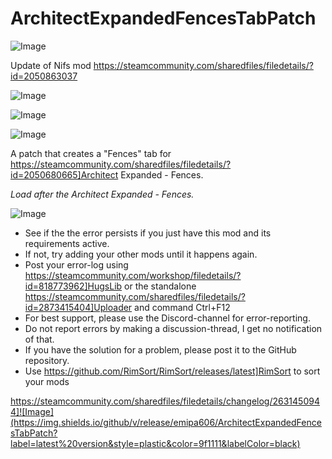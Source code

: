 # ArchitectExpandedFencesTabPatch

![Image](https://i.imgur.com/buuPQel.png)

Update of Nifs mod
https://steamcommunity.com/sharedfiles/filedetails/?id=2050863037

![Image](https://i.imgur.com/pufA0kM.png)

	
![Image](https://i.imgur.com/Z4GOv8H.png)

![Image](https://i.imgur.com/zfohC3m.png)

A patch that creates a "Fences" tab for https://steamcommunity.com/sharedfiles/filedetails/?id=2050680665]Architect Expanded - Fences.

*Load after the Architect Expanded - Fences.*

![Image](https://i.imgur.com/PwoNOj4.png)



-  See if the the error persists if you just have this mod and its requirements active.
-  If not, try adding your other mods until it happens again.
-  Post your error-log using https://steamcommunity.com/workshop/filedetails/?id=818773962]HugsLib or the standalone https://steamcommunity.com/sharedfiles/filedetails/?id=2873415404]Uploader and command Ctrl+F12
-  For best support, please use the Discord-channel for error-reporting.
-  Do not report errors by making a discussion-thread, I get no notification of that.
-  If you have the solution for a problem, please post it to the GitHub repository.
-  Use https://github.com/RimSort/RimSort/releases/latest]RimSort to sort your mods



https://steamcommunity.com/sharedfiles/filedetails/changelog/2631450944]![Image](https://img.shields.io/github/v/release/emipa606/ArchitectExpandedFencesTabPatch?label=latest%20version&style=plastic&color=9f1111&labelColor=black)

